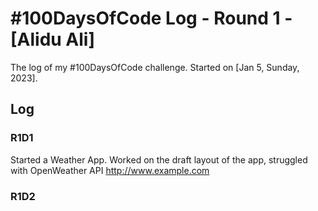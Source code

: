 # #100DaysOfCode Log - Round 1 - [Alidu Ali]

The log of my #100DaysOfCode challenge. Started on [Jan 5, Sunday, 2023].

## Log

### R1D1 
Started a Weather App. Worked on the draft layout of the app, struggled with OpenWeather API http://www.example.com

### R1D2
